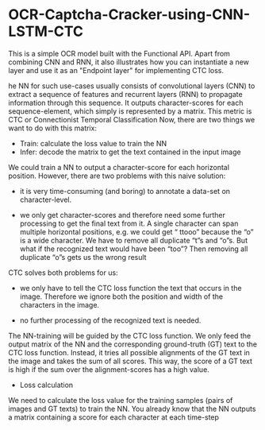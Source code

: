 # OCR-Captcha-Cracker-using-CNN-LSTM-CTC

This is a simple OCR model built with the Functional API. Apart from combining CNN and RNN, it also illustrates how you can instantiate a new layer and use it as an "Endpoint layer" for implementing CTC loss.

he NN for such use-cases usually consists of convolutional layers (CNN) to extract a sequence of features and recurrent layers (RNN) to propagate information through this sequence. It outputs character-scores for each sequence-element, which simply is represented by a matrix.
This metric is CTC or  Connectionist Temporal Classification Now, there are two things we want to do with this matrix:

* Train: calculate the loss value to train the NN
* Infer: decode the matrix to get the text contained in the input image



We could train a NN to output a character-score for each horizontal position. However, there are two problems with this naive solution:

* it is very time-consuming (and boring) to annotate a data-set on character-level.

* we only get character-scores and therefore need some further processing to get the final text from it. A single character can span multiple horizontal positions, e.g. we could get “ ttooo” because the “o” is a wide character. We have to remove all duplicate “t”s and “o”s. But what if the recognized text would have been “too”? Then removing all duplicate “o”s gets us the wrong result

CTC solves both problems for us:

* we only have to tell the CTC loss function the text that occurs in the image. Therefore we ignore both the position and width of the characters in the image.

* no further processing of the recognized text is needed.


The NN-training will be guided by the CTC loss function. We only feed the output matrix of the NN and the corresponding ground-truth (GT) text to the CTC loss function. Instead, it tries all possible alignments of the GT text in the image and takes the sum of all scores. This way, the score of a GT text is high if the sum over the alignment-scores has a high value.

* Loss calculation

We need to calculate the loss value for the training samples (pairs of images and GT texts) to train the NN. You already know that the NN outputs a matrix containing a score for each character at each time-step



